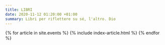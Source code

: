 ```yaml
---
title: LIBRI
date: 2020-11-12 01:20:00 +01:00
summary: Libri per riflettere su sé, l'altro. Dio
---
```


<section class="post-index">
{% for article in site.events %}
{% include index-article.html %}
{% endfor %}
</section>